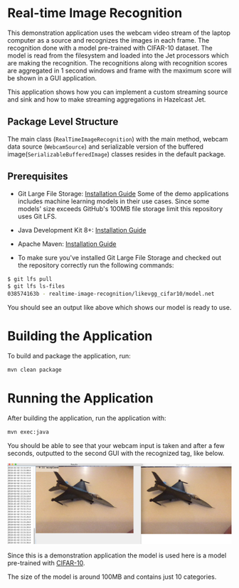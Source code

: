 # Real-time Image Recognition
This demonstration application uses the webcam video stream of the laptop computer as a source and recognizes 
the images in each frame.
The recognition done with a model pre-trained with CIFAR-10 dataset. The model is read from the filesystem and loaded into the Jet processors which are making the recognition.
The recognitions along with recognition scores are aggregated in 1 second windows and 
frame with the maximum score will be shown in a GUI application.

This application shows how you can implement a custom streaming source and sink and how to make streaming aggregations in Hazelcast Jet.

## Package Level Structure

The main class (`RealTimeImageRecognition`) with the main method, webcam data source (`WebcamSource`) and serializable version of the buffered image(`SerializableBufferedImage`) classes resides in the default package.

## Prerequisites

- Git Large File Storage: [Installation Guide](https://git-lfs.github.com/)
  Some of the demo applications includes machine learning models in their use cases. Since some models' size exceeds 
  GitHub's 100MB file storage limit this repository uses Git LFS.
- Java Development Kit 8+: [Installation Guide](https://docs.oracle.com/javase/8/docs/technotes/guides/install/install_overview.html)
- Apache Maven: [Installation Guide](https://maven.apache.org/install.html)

- To make sure you've installed Git Large File Storage and checked out the repository correctly run the following commands: 

```bash
$ git lfs pull
$ git lfs ls-files
038574163b - realtime-image-recognition/likevgg_cifar10/model.net
```
You should see an output like above which shows our model is ready to use.

# Building the Application

To build and package the application, run:

```bash
mvn clean package
```

# Running the Application

After building the application, run the application with: 
```bash
mvn exec:java
```

You should be able to see that your webcam input is taken and after a few seconds, outputted to the second GUI with the recognized tag, like below.

![](./output.png)

Since this is a demonstration application the model is used here is a model pre-trained with [CIFAR-10](https://www.cs.toronto.edu/~kriz/cifar.html). 

The size of the model is around 100MB and contains just 10 categories. 


